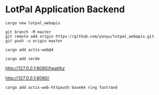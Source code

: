 # LotPal Application Backend

```
cargo new lotpal_webapis

git branch -M master
git remote add origin https://github.com/yonyu/lotpal_webapis.git
git push -u origin master

cargo add actix-web@4

cargo add serde
```

http://127.0.0.1:8080/healthz

http://127.0.0.1:8080/

```
cargo add actix-web-httpauth base64 ring fastrand
```
